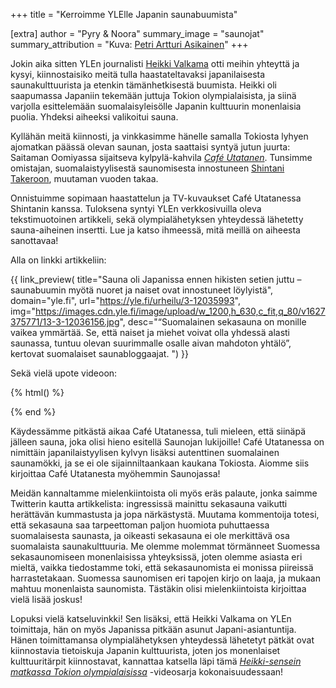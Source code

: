 +++
title = "Kerroimme YLElle Japanin saunabuumista"

[extra]
author = "Pyry & Noora"
summary_image = "saunojat"
summary_attribution = "Kuva: [Petri Artturi Asikainen](http://www.artturi.com)"
+++

Jokin aika sitten YLEn journalisti [Heikki Valkama](https://twitter.com/heikkivalkama/) otti meihin yhteyttä ja kysyi,
kiinnostaisiko meitä tulla haastateltavaksi japanilaisesta saunakulttuurista ja etenkin tämänhetkisestä buumista.
Heikki oli saapumassa Japaniin tekemään juttuja Tokion olympialaisista, ja siinä varjolla esittelemään suomalaisyleisölle
Japanin kulttuurin monenlaisia puolia. Yhdeksi aiheeksi valikoitui sauna.

<!-- more -->

Kyllähän meitä kiinnosti, ja vinkkasimme hänelle samalla Tokiosta lyhyen ajomatkan päässä olevan saunan,
josta saattaisi syntyä jutun juurta: Saitaman Oomiyassa sijaitseva kylpylä-kahvila [*Café Utatanen*](https://ofurocafe-utatane.com). Tunsimme
omistajan, suomalaistyylisestä saunomisesta innostuneen [Shintani Takeroon](https://twitter.com/saunacafe), muutaman vuoden takaa.

Onnistuimme sopimaan haastattelun ja TV-kuvaukset Café Utatanessa Shintanin kanssa. Tuloksena syntyi YLEn verkkosivuilla
oleva tekstimuotoinen artikkeli, sekä olympialähetyksen yhteydessä lähetetty sauna-aiheinen insertti. Lue ja katso ihmeessä,
mitä meillä on aiheesta sanottavaa!

Alla on linkki artikkeliin:

{{ link_preview(
    title="Sauna oli Japanissa ennen hikisten setien juttu – saunabuumin myötä nuoret ja naiset ovat innostuneet löylyistä",
    domain="yle.fi",
    url="https://yle.fi/urheilu/3-12035993",
    img="https://images.cdn.yle.fi/image/upload/w_1200,h_630,c_fit,q_80/v1627375771/13-3-12036156.jpg",
    desc="“Suomalainen sekasauna on monille vaikea ymmärtää. Se, että naiset ja miehet voivat olla yhdessä alasti saunassa, tuntuu olevan suurimmalle osalle aivan mahdoton yhtälö”, kertovat suomalaiset saunabloggaajat. ") }}

Sekä vielä upote videoon:

{% html() %}
<figure>
<div class="yle_areena_player" data-id="1-50907759"></div><script src="https://player-v2.yle.fi/embed.js" defer></script>
</figure>
{% end %}

Käydessämme pitkästä aikaa Café Utatanessa, tuli mieleen, että siinäpä jälleen sauna, joka olisi hieno esitellä Saunojan lukijoille!
Café Utatanessa on nimittäin japanilaistyylisen kylvyn lisäksi autenttinen suomalainen saunamökki, ja se ei ole sijainniltaankaan kaukana
Tokiosta. Aiomme siis kirjoittaa Café Utatanesta myöhemmin Saunojassa!

Meidän kannaltamme mielenkiintoista oli myös eräs palaute, jonka saimme Twitterin kautta artikkelista: ingressissä mainittu sekasauna
vaikutti herättävän kummastusta ja jopa närkästystä. Muutama kommentoija totesi, että sekasauna saa tarpeettoman paljon huomiota puhuttaessa
suomalaisesta saunasta, ja oikeasti sekasauna ei ole merkittävä osa suomalaista saunakulttuuria. Me olemme molemmat törmänneet Suomessa
sekasaunomiseen monenlaisissa yhteyksissä, joten olemme asiasta eri mieltä, vaikka tiedostamme toki, että sekasaunomista ei monissa piireissä
harrastetakaan. Suomessa saunomisen eri tapojen kirjo on laaja, ja mukaan mahtuu monenlaista saunomista. Tästäkin olisi mielenkiintoista
kirjoittaa vielä lisää joskus!

Lopuksi vielä katseluvinkki! Sen lisäksi, että Heikki Valkama on YLEn toimittaja, hän on myös Japanissa pitkään asunut Japani-asiantuntija.
Hänen toimittamansa olympialähetyksen yhteydessä lähetetyt pätkät ovat kiinnostavia tietoiskuja Japanin kulttuurista, joten jos monenlaiset
kulttuuritärpit kiinnostavat, kannattaa katsella läpi tämä [*Heikki-sensein matkassa Tokion olympialaisissa*](https://areena.yle.fi/1-50907754)
-videosarja kokonaisuudessaan!